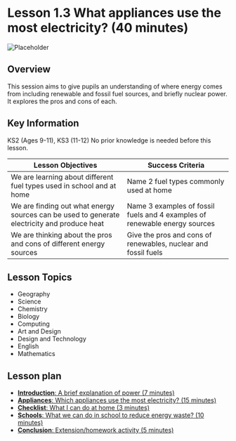 # Lesson 1.3 What appliances use the most electricity? (40 minutes)


![Placeholder](/static/eis/lessons/placeholder_640x360.png)

## Overview 

This session aims to give pupils an understanding of where energy comes from including renewable and fossil fuel sources, and briefly nuclear power. 
It explores the pros and cons of each. 

## Key Information

KS2 (Ages 9-11), KS3 (11-12)
No prior knowledge is needed before this lesson.

| Lesson Objectives | Success Criteria |
|-|-|
| We are learning about different fuel types used in school and at home | Name 2 fuel types commonly used at home |
| We are finding out what energy sources can be used to generate electricity and produce heat | Name 3 examples of fossil fuels and 4 examples of renewable energy sources |
| We are thinking about the pros and cons of different energy sources | Give the pros and cons of renewables, nuclear and fossil fuels |

## Lesson Topics

* Geography
* Science
* Chemistry
* Biology
* Computing
* Art and Design
* Design and Technology
* English
* Mathematics 

## Lesson plan
* [**Introduction**: A brief explanation of power (7 minutes)](/lessons/energy/energy-use/introduction)
* [**Appliances**: Which appliances use the most electricity? (15 minutes)](/lessons/energy/energy-use/appliances)
* [**Checklist**: What I can do at home (3 minutes)](/lessons/energy/energy-use/checklist)
* [**Schools**: What we can do in school to reduce energy waste? (10 minutes)](/lessons/energy/energy-use/schools)
* [**Conclusion**: Extension/homework activity (5 minutes)](/lessons/energy/energy-use/conclusion)
